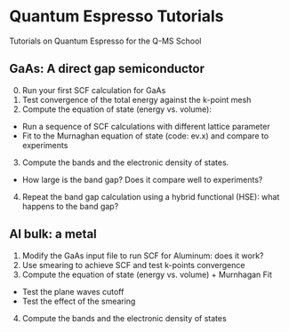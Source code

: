 # Quantum Espresso Tutorials
Tutorials on Quantum Espresso for the Q-MS School 

## GaAs: A direct gap semiconductor
0. Run your first SCF calculation for GaAs
1. Test convergence of the total energy against the k-point mesh
2. Compute the equation of state (energy vs. volume):
- Run a sequence of SCF calculations with different lattice parameter
- Fit to the Murnaghan equation of state (code: ev.x) and compare to experiments
3. Compute the bands and the electronic density of states.
- How large is the band gap? Does it compare well to experiments?
4. Repeat the band gap calculation using a hybrid functional (HSE): what happens to the band gap?

## Al bulk: a metal
1. Modify the GaAs input file to run SCF for Aluminum: does it work?
2. Use smearing to achieve SCF and test k-points convergence 
3. Compute the equation of state (energy vs. volume) + Murnhagan Fit
- Test the plane waves cutoff 
- Test the effect of the smearing 
4. Compute the bands and the electronic density of states
